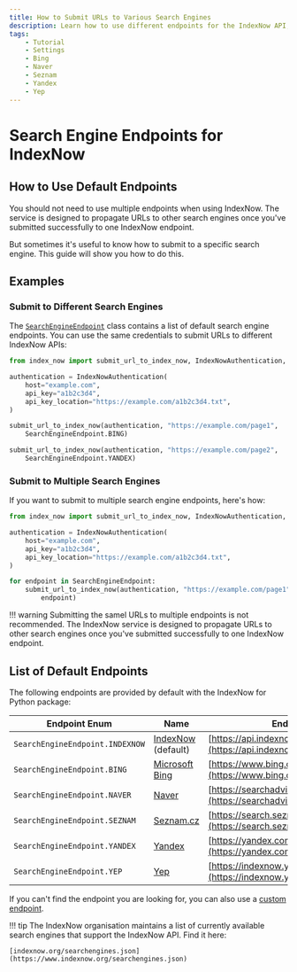 ```yaml
---
title: How to Submit URLs to Various Search Engines
description: Learn how to use different endpoints for the IndexNow API, so you can submit URLs to various search engines. Includes code examples for beginners and advanced users.
tags:
    - Tutorial
    - Settings
    - Bing
    - Naver
    - Seznam
    - Yandex
    - Yep
---
```


# Search Engine Endpoints for IndexNow
## How to Use Default Endpoints
You should not need to use multiple endpoints when using IndexNow. The service is designed to propagate URLs to other search engines once you've submitted successfully to one IndexNow endpoint.

But sometimes it's useful to know how to submit to a specific search engine. This guide will show you how to do this.

## Examples
### Submit to Different Search Engines
The [`SearchEngineEndpoint`](../../reference/configuration/endpoint.md) class contains a list of default search engine endpoints. You can use the same credentials to submit URLs to different IndexNow APIs:

```python linenums="1" hl_lines="9-10 12-13"
from index_now import submit_url_to_index_now, IndexNowAuthentication, SearchEngineEndpoint

authentication = IndexNowAuthentication(
    host="example.com",
    api_key="a1b2c3d4",
    api_key_location="https://example.com/a1b2c3d4.txt",
)

submit_url_to_index_now(authentication, "https://example.com/page1",
    SearchEngineEndpoint.BING)

submit_url_to_index_now(authentication, "https://example.com/page2",
    SearchEngineEndpoint.YANDEX)
```

### Submit to Multiple Search Engines
If you want to submit to multiple search engine endpoints, here's how:

```python linenums="1" hl_lines="9-11"
from index_now import submit_url_to_index_now, IndexNowAuthentication, SearchEngineEndpoint

authentication = IndexNowAuthentication(
    host="example.com",
    api_key="a1b2c3d4",
    api_key_location="https://example.com/a1b2c3d4.txt",
)

for endpoint in SearchEngineEndpoint:
    submit_url_to_index_now(authentication, "https://example.com/page1",
        endpoint)
```

!!! warning
    Submitting the samel URLs to multiple endpoints is not recommended. The IndexNow service is designed to propagate URLs to other search engines once you've submitted successfully to one IndexNow endpoint.

## List of Default Endpoints
The following endpoints are provided by default with the IndexNow for Python package:

| Endpoint Enum                         | Name                                           | Endpoint URL                                                                         |
| ------------------------------------- | ---------------------------------------------- | ------------------------------------------------------------------------------------ |
| `SearchEngineEndpoint.INDEXNOW`       | [IndexNow](https://www.indexnow.org) (default) | [https://api.indexnow.org/indexnow](https://api.indexnow.org/indexnow)               |
| `SearchEngineEndpoint.BING`           | [Microsoft Bing](https://www.bing.com)         | [https://www.bing.com/indexnow](https://www.bing.com/indexnow)                       |
| `SearchEngineEndpoint.NAVER`          | [Naver](https://www.naver.com)                 | [https://searchadvisor.naver.com/indexnow](https://searchadvisor.naver.com/indexnow) |
| `SearchEngineEndpoint.SEZNAM`         | [Seznam.cz](https://www.seznam.cz)             | [https://search.seznam.cz/indexnow](https://search.seznam.cz/indexnow)               |
| `SearchEngineEndpoint.YANDEX`         | [Yandex](https://yandex.com)                   | [https://yandex.com/indexnow](https://yandex.com/indexnow)                           |
| `SearchEngineEndpoint.YEP`            | [Yep](https://yep.com)                         | [https://indexnow.yep.com/indexnow](https://indexnow.yep.com/indexnow)               |

If you can't find the endpoint you are looking for, you can also use a [custom endpoint](custom-endpoint.md).

!!! tip
    The IndexNow organisation maintains a list of currently available search engines that support the IndexNow API. Find it here:

    [indexnow.org/searchengines.json](https://www.indexnow.org/searchengines.json)
